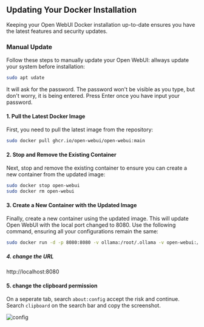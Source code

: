 ## Updating Your Docker Installation

Keeping your Open WebUI Docker installation up-to-date ensures you have the latest features and security updates.

### Manual Update

Follow these steps to manually update your Open WebUI:
allways update your system before installation: 

```bash
sudo apt udate
```
It will ask for the password. The password won't be visible as you type, but don't worry, it is being entered. Press Enter once you have input your password.

#### 1. Pull the Latest Docker Image

First, you need to pull the latest image from the repository:

```bash
sudo docker pull ghcr.io/open-webui/open-webui:main
```

#### 2. Stop and Remove the Existing Container

Next, stop and remove the existing container to ensure you can create a new container from the updated image:

```bash
sudo docker stop open-webui
sudo docker rm open-webui
```

#### 3. Create a New Container with the Updated Image

Finally, create a new container using the updated image. This will update Open WebUI with the local port changed to 8080. Use the following command, ensuring all your configurations remain the same:
```bash
sudo docker run -d -p 8080:8080 -v ollama:/root/.ollama -v open-webui:/app/backend/data --name open-webui --restart always ghcr.io/open-webui/open-webui:ollama
```

##### 4. change the URL

http://localhost:8080

#### 5. change the clipboard permission

On a seperate tab, search ```about:config``` accept the risk and continue. Search ``clipboard`` on the search bar and copy the screenshot.

![config](https://github.com/GCU-GenCyber/GenCyber-Camp-24/assets/117708036/952be693-78b5-4ec7-9706-59879cb1f80c)





